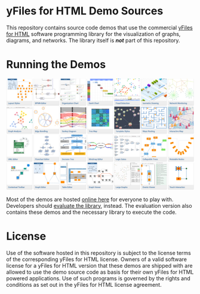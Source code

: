 # yFiles for HTML Demo Sources

This repository contains source code demos that use the commercial [yFiles for HTML](https://www.yworks.com/yfileshtml) software programming library for the visualization of graphs, diagrams, and networks. The library itself is __*not*__ part of this repository.

# Running the Demos

[![yFiles for HTML Demos](./demo-grid.png)](https://live.yworks.com/yfiles-for-html)

Most of the demos are hosted [online here](https://live.yworks.com/yfiles-for-html) for everyone to play with. Developers should [evaluate the library](https://www.yworks.com/products/yfiles-for-html/evaluate), instead. 
The evaluation version also contains these demos and the necessary library to execute the code. 

# License

Use of the software hosted in this repository is subject to the license terms of the corresponding yFiles for HTML license. 
Owners of a valid software license for a yFiles for HTML version that these
demos are shipped with are allowed to use the demo source code as basis
for their own yFiles for HTML powered applications. Use of such programs is
governed by the rights and conditions as set out in the yFiles for HTML
license agreement.
